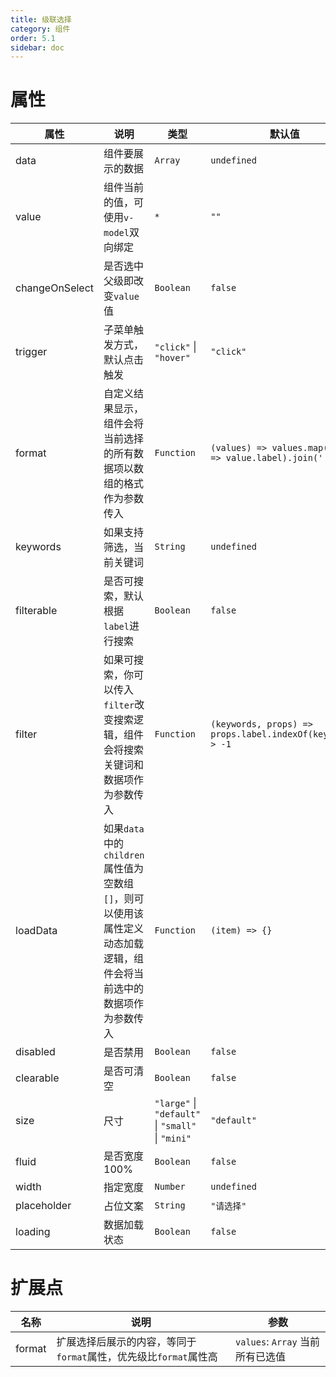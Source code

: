 ```yaml
---
title: 级联选择
category: 组件
order: 5.1
sidebar: doc
---
```


# 属性

| 属性 | 说明 | 类型 | 默认值 |
| --- | --- | --- | --- |
| data | 组件要展示的数据 | `Array` | `undefined` |
| value | 组件当前的值，可使用`v-model`双向绑定 | `*` | `""` |
| changeOnSelect | 是否选中父级即改变`value`值  | `Boolean` | `false` |
| trigger | 子菜单触发方式，默认点击触发 | `"click"` &#124; `"hover"` | `"click"` |
| format | 自定义结果显示，组件会将当前选择的所有数据项以数组的格式作为参数传入 | `Function` | `(values) => values.map(value => value.label).join(' / ')` |
| keywords | 如果支持筛选，当前关键词 | `String` | `undefined` |
| filterable | 是否可搜索，默认根据`label`进行搜索 | `Boolean` | `false` |
| filter | 如果可搜索，你可以传入`filter`改变搜索逻辑，组件会将搜索关键词和数据项作为参数传入 | `Function` | `(keywords, props) => props.label.indexOf(keywords) > -1` |
| loadData | 如果`data`中的`children`属性值为空数组`[]`，则可以使用该属性定义动态加载逻辑，组件会将当前选中的数据项作为参数传入 | `Function` | `(item) => {}` |
| disabled | 是否禁用 | `Boolean` | `false` |
| clearable | 是否可清空 | `Boolean` | `false` |
| size | 尺寸 | `"large"` &#124; `"default"` &#124; `"small"` &#124; `"mini"` | `"default"` |
| fluid | 是否宽度100% | `Boolean` | `false` |
| width | 指定宽度 | `Number` | `undefined` | 
| placeholder | 占位文案 | `String` | `"请选择"` |
| loading | 数据加载状态 | `Boolean` | `false` |

# 扩展点

| 名称 | 说明 | 参数 |
| --- | --- | --- |
| format | 扩展选择后展示的内容，等同于`format`属性，优先级比`format`属性高 | `values`: `Array` 当前所有已选值 |

